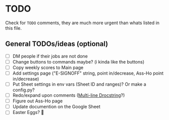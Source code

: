 # TODO
Check for `TODO` comments, they are much more urgent than whats listed in this file.

## General TODOs/ideas (optional)
- [ ] DM people if their jobs are not done
- [ ] Change buttons to commands maybe? (i kinda like the buttons)
- [ ] Copy weekly scores to Main page
- [ ] Add settings page ("E-SIGNOFF" string, point in/decrease, Ass-Ho point in/decrease)
- [ ] Put Sheet settings in env vars (Sheet ID and ranges)? Or make a config.py?
- [ ] Redo/expand upon comments ([Multi-line Drocstring](https://peps.python.org/pep-0257/#what-is-a-docstring)?)
- [ ] Figure out Ass-Ho page
- [ ] Update documention on the Google Sheet
- [ ] Easter Eggs? 👀